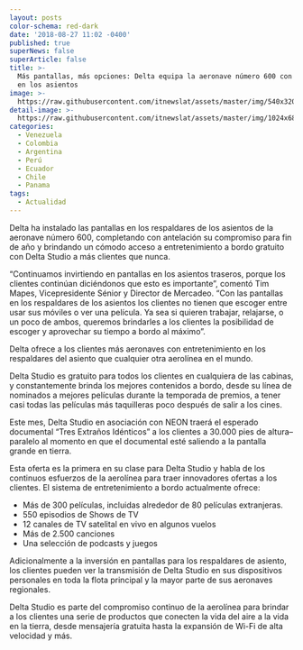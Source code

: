 ```yaml
---
layout: posts
color-schema: red-dark
date: '2018-08-27 11:02 -0400'
published: true
superNews: false
superArticle: false
title: >-
  Más pantallas, más opciones: Delta equipa la aeronave número 600 con pantallas
  en los asientos
image: >-
  https://raw.githubusercontent.com/itnewslat/assets/master/img/540x320/Cabina-Delta-p.jpg
detail-image: >-
  https://raw.githubusercontent.com/itnewslat/assets/master/img/1024x680/Cabina-Delta-g.jpg
categories:
  - Venezuela
  - Colombia
  - Argentina
  - Perú
  - Ecuador
  - Chile
  - Panama
tags:
  - Actualidad
---
```

Delta ha instalado las pantallas en los respaldares de los asientos de la aeronave número 600, completando con antelación su compromiso para fin de año y brindando un cómodo acceso a entretenimiento a bordo gratuito con Delta Studio a más clientes que nunca.

“Continuamos invirtiendo en pantallas en los asientos traseros, porque los clientes continúan diciéndonos que esto es importante”, comentó Tim Mapes, Vicepresidente Sénior y Director de Mercadeo. “Con las pantallas en los respaldares de los asientos los clientes no tienen que escoger entre usar sus móviles o ver una película. Ya sea si quieren trabajar, relajarse, o un poco de ambos, queremos brindarles a los clientes la posibilidad de escoger y aprovechar su tiempo a bordo al máximo”.

Delta ofrece a los clientes más aeronaves con entretenimiento en los respaldares del asiento que cualquier otra aerolínea en el mundo.

Delta Studio es gratuito para todos los clientes en cualquiera de las cabinas, y constantemente brinda los mejores contenidos a bordo, desde su línea de nominados a mejores películas durante la temporada de premios, a tener casi todas las películas más taquilleras poco después de salir a los cines.

Este mes, Delta Studio en asociación con NEON traerá el esperado documental “Tres Extraños Idénticos” a los clientes a 30.000 pies de altura– paralelo al momento en que el documental esté saliendo a la pantalla grande en tierra.

Esta oferta es la primera en su clase para Delta Studio y habla de los continuos esfuerzos de la aerolínea para traer innovadores ofertas a los clientes. El sistema de entretenimiento a bordo actualmente ofrece:

- Más de 300 películas, incluidas alrededor de 80 películas extranjeras.
- 550 episodios de Shows de TV
- 12 canales de TV satelital en vivo en algunos vuelos
- Más de 2.500 canciones
- Una selección de podcasts y juegos

Adicionalmente a la inversión en pantallas para los respaldares de asiento, los clientes pueden ver la transmisión de Delta Studio en sus dispositivos personales en toda la flota principal y la mayor parte de sus aeronaves regionales.

Delta Studio es parte del compromiso continuo de la aerolínea para brindar a los clientes una serie de productos que conecten la vida del aire a la vida en la tierra, desde mensajería gratuita hasta la expansión de Wi-Fi de alta velocidad y más.
